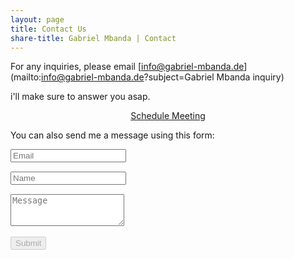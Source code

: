 ```yaml
---
layout: page
title: Contact Us
share-title: Gabriel Mbanda | Contact 
---
```


<script src="https://www.google.com/recaptcha/api.js" async defer></script>
<script>enableSubmitContact = function(){ document.getElementById("submit_contact").disabled = false; }</script>

For any inquiries, please email [info@gabriel-mbanda.de](mailto:info@gabriel-mbanda.de?subject=Gabriel Mbanda inquiry)

i'll make sure to answer you asap.

<div style="text-align: center;">
<a href="https://calendly.com/vilickgaby/meeting" class="schedule-btn actionbtn">
  <span class="far fa-calendar-check" aria-hidden="true"></span>
  Schedule Meeting
</a>
</div>

You can also send me a message using this form:

<form action="https://submit-form.com/sV7y563V" class="form" id="contact-form">
  <div class="row">
    <div class="col-6">
      <input type="email" name="email" required="required" class="form-control input-lg" placeholder="Email" title="Email" style="margin-bottom: 15px;">
    </div>
    <div class="col-6">
      <input type="text" name="name" class="form-control input-lg" placeholder="Name" title="Name" style="margin-bottom: 15px;">
    </div>
  </div>
  <textarea type="text" name="content" class="form-control input-lg" placeholder="Message" title="Message" required="required" rows="3"></textarea>

  <div class="g-recaptcha" data-sitekey="6Levj9waAAAAAKjnDWEPUfENn91YBRofBG7VxCUP" data-callback="enableSubmitContact"></div>
  <input type="hidden" name="_feedback.success.title" value="Thanks for reaching out to me i'll be in touch shortly!" />
  <input type="hidden" name="_email.from" value="Formspark Gabriel Mbanda" />
  <br/>
  <button id="submit_contact" type="submit" class="btn btn-lg btn-primary" disabled>Submit</button>
</form>

